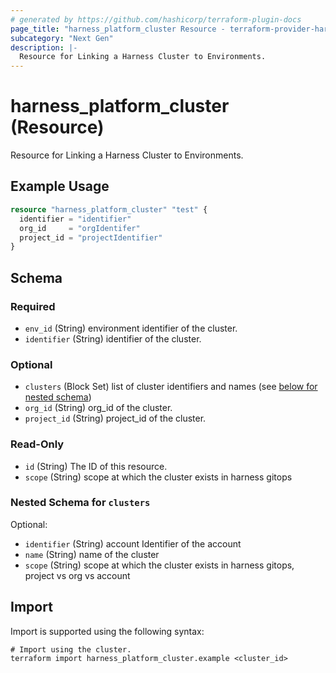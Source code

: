 ```yaml
---
# generated by https://github.com/hashicorp/terraform-plugin-docs
page_title: "harness_platform_cluster Resource - terraform-provider-harness"
subcategory: "Next Gen"
description: |-
  Resource for Linking a Harness Cluster to Environments.
---
```


# harness_platform_cluster (Resource)

Resource for Linking a Harness Cluster to Environments.

## Example Usage

```terraform
resource "harness_platform_cluster" "test" {
  identifier = "identifier"
  org_id     = "orgIdentifer"
  project_id = "projectIdentifier"
}
```

<!-- schema generated by tfplugindocs -->
## Schema

### Required

- `env_id` (String) environment identifier of the cluster.
- `identifier` (String) identifier of the cluster.

### Optional

- `clusters` (Block Set) list of cluster identifiers and names (see [below for nested schema](#nestedblock--clusters))
- `org_id` (String) org_id of the cluster.
- `project_id` (String) project_id of the cluster.

### Read-Only

- `id` (String) The ID of this resource.
- `scope` (String) scope at which the cluster exists in harness gitops

<a id="nestedblock--clusters"></a>
### Nested Schema for `clusters`

Optional:

- `identifier` (String) account Identifier of the account
- `name` (String) name of the cluster
- `scope` (String) scope at which the cluster exists in harness gitops, project vs org vs account

## Import

Import is supported using the following syntax:

```shell
# Import using the cluster.
terraform import harness_platform_cluster.example <cluster_id>
```
